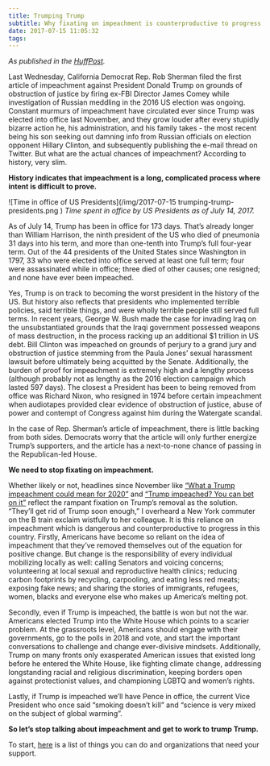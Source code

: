 ```yaml
---
title: Trumping Trump
subtitle: Why fixating on impeachment is counterproductive to progress
date: 2017-07-15 11:05:32
tags:
---
```

*As published in the [HuffPost](http://www.huffingtonpost.com/entry/trumping-trump-why-fixating-on-impeachment-is-counterproductive_us_596c0d9be4b09e26b6d76924).*

Last Wednesday, California Democrat Rep. Rob Sherman filed the first article of impeachment against President Donald Trump on grounds of obstruction of justice by firing ex-FBI Director James Comey while investigation of Russian meddling in the 2016 US election was ongoing. Constant murmurs of impeachment have circulated ever since Trump was elected into office last November, and they grow louder after every stupidly bizarre action he, his administration, and his family takes - the most recent being his son seeking out damning info from Russian officials on election opponent Hillary Clinton, and subsequently publishing the e-mail thread on Twitter. But what are the actual chances of impeachment? According to history, very slim.

**History indicates that impeachment is a long, complicated process where intent is difficult to prove.**

![Time in office of US Presidents](/img/2017-07-15 trumping-trump-presidents.png
)
*Time spent in office by US Presidents as of July 14, 2017.*

As of July 14, Trump has been in office for 173 days. That’s already longer than William Harrison, the ninth president of the US who died of pneumonia 31 days into his term, and more than one-tenth into Trump’s full four-year term. Out of the 44 presidents of the United States since Washington in 1797, 33 who were elected into office served at least one full term; four were assassinated while in office; three died of other causes; one resigned; and none have ever been impeached.

Yes, Trump is on track to becoming the worst president in the history of the US. But history also reflects that presidents who implemented terrible policies, said terrible things, and were wholly terrible people still served full terms. In recent years, George W. Bush made the case for invading Iraq on the unsubstantiated grounds that the Iraqi government possessed weapons of mass destruction, in the process racking up an additional $1 trillion in US debt. Bill Clinton was impeached on grounds of perjury to a grand jury and obstruction of justice stemming from the Paula Jones’ sexual harassment lawsuit before ultimately being acquitted by the Senate. Additionally, the burden of proof for impeachment is extremely high and a lengthy process (although probably not as lengthy as the 2016 election campaign which lasted 597 days). The closest a President has been to being removed from office was Richard Nixon, who resigned in 1974 before certain impeachment when audiotapes provided clear evidence of obstruction of justice, abuse of power and contempt of Congress against him during the Watergate scandal.

In the case of Rep. Sherman’s article of impeachment, there is little backing from both sides. Democrats worry that the article will only further energize Trump’s supporters, and the article has a next-to-none chance of passing in the Republican-led House.

**We need to stop fixating on impeachment.**

Whether likely or not, headlines since November like [“What a Trump impeachment could mean for 2020”](https://www.bustle.com/p/what-a-trump-impeachment-could-mean-for-2020-70506) and [“Trump impeached? You can bet on it”](http://traffic.pubexchange.com/a/c58811b4-27d9-46ab-907c-5f8ee624e840/26bb8b8a-5f5d-4a1e-80ce-6bcf0a385e49/http%3A%2F%2Fwww.politico.com%2Fstory%2F2017%2F02%2Ftrump-impeachment-bets-234931) reflect the rampant fixation on Trump’s removal as the solution. “They’ll get rid of Trump soon enough,” I overheard a New York commuter on the B train exclaim wistfully to her colleague. It is this reliance on impeachment which is dangerous and counterproductive to progress in this country. Firstly, Americans have become so reliant on the idea of impeachment that they’ve removed themselves out of the equation for positive change. But change is the responsibility of every individual mobilizing locally as well: calling Senators and voicing concerns; volunteering at local sexual and reproductive health clinics; reducing carbon footprints by recycling, carpooling, and eating less red meats; exposing fake news; and sharing the stories of immigrants, refugees, women, blacks and everyone else who makes up America’s melting pot.

Secondly, even if Trump is impeached, the battle is won but not the war. Americans elected Trump into the White House which points to a scarier problem. At the grassroots level, Americans should engage with their governments, go to the polls in 2018 and vote, and start the important conversations to challenge and change ever-divisive mindsets. Additionally, Trump on many fronts only exasperated American issues that existed long before he entered the White House, like fighting climate change, addressing longstanding racial and religious discrimination, keeping borders open against protectionist values, and championing LGBTQ and women’s rights.

Lastly, if Trump is impeached we’ll have Pence in office, the current Vice President who once said “smoking doesn’t kill” and “science is very mixed on the subject of global warming”.

**So let’s stop talking about impeachment and get to work to trump Trump.**

To start, [here](https://www.buzzfeed.com/carolinekee/organizations-that-need-your-help-after-the-2016-election?utm_term=.ynQJyKaX9V#.mtwp4ZLdae) is a list of things you can do and organizations that need your support. 


